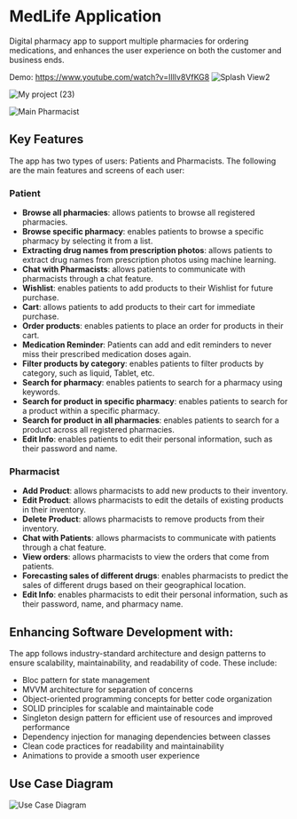 # MedLife Application     
Digital pharmacy app to support multiple pharmacies for ordering medications, and enhances the user experience on both the customer and business ends.

Demo: https://www.youtube.com/watch?v=IIllv8VfKG8
![Splash View2](https://github.com/FadyShehataa/test/assets/102903468/f51379c5-3734-487b-8941-dbb1d9fc1e6a)

![My project (23)](https://github.com/FadyShehataa/test/assets/102903468/e83aa8c3-f84f-479d-a996-c3beeb1f9771)

![Main Pharmacist ](https://github.com/FadyShehataa/test/assets/102903468/fc508d34-2428-4d09-817e-debf0b9ad463)



## Key Features
The app has two types of users: Patients and Pharmacists. The following are the main features and screens of each user:

### Patient
- **Browse all pharmacies**: allows patients to browse all registered pharmacies.
- **Browse specific pharmacy**: enables patients to browse a specific pharmacy by selecting it from a list.
- **Extracting drug names from prescription photos**: allows patients to extract drug names from prescription photos using machine learning.
- **Chat with Pharmacists**: allows patients to communicate with pharmacists through a chat feature.
- **Wishlist**: enables patients to add products to their Wishlist for future purchase.
- **Cart**: allows patients to add products to their cart for immediate purchase.
- **Order products**: enables patients to place an order for products in their cart.
- **Medication Reminder**: Patients can add and edit reminders to never miss their prescribed medication doses again. 
- **Filter products by category**: enables patients to filter products by category, such as liquid, Tablet, etc.
- **Search for pharmacy**: enables patients to search for a pharmacy using keywords.
- **Search for product in specific pharmacy**: enables patients to search for a product within a specific pharmacy.
- **Search for product in all pharmacies**: enables patients to search for a product across all registered pharmacies.
- **Edit Info**: enables patients to edit their personal information, such as their password and name.

### Pharmacist
- **Add Product**: allows pharmacists to add new products to their inventory.
- **Edit Product**: allows pharmacists to edit the details of existing products in their inventory.
- **Delete Product**: allows pharmacists to remove products from their inventory.
- **Chat with Patients**: allows pharmacists to communicate with patients through a chat feature.
- **View orders**: allows pharmacists to view the orders that come from patients.
- **Forecasting sales of different drugs**: enables pharmacists to predict the sales of different drugs based on their geographical location.
- **Edit Info**: enables pharmacists to edit their personal information, such as their password, name, and pharmacy name.


## Enhancing Software Development with:

The app follows industry-standard architecture and design patterns to ensure scalability, maintainability, and readability of code. These include:
- Bloc pattern for state management
- MVVM architecture for separation of concerns
- Object-oriented programming concepts for better code organization
- SOLID principles for scalable and maintainable code
- Singleton design pattern for efficient use of resources and improved performance
- Dependency injection for managing dependencies between classes
- Clean code practices for readability and maintainability
- Animations to provide a smooth user experience


## Use Case Diagram
![Use Case Diagram](https://github.com/FadyShehataa/test/assets/102903468/5a175cbb-0ab8-4a5b-9aa1-d0156d5e15d8)
